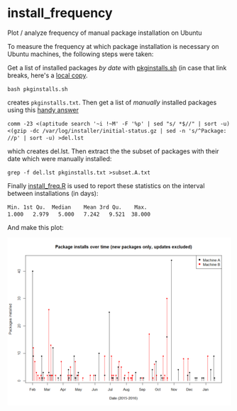 # install_frequency
Plot / analyze frequency of manual package installation on Ubuntu

To measure the frequency at which package installation is necessary on Ubuntu machines, the following steps were taken:

Get a list of installed packages *by date* with [pkginstalls.sh](https://help.ubuntu.com/community/ListInstalledPackagesByDate) 
(in case that link breaks, here's a [local copy](./pkginstalls.sh).

    bash pkginstalls.sh

creates `pkginstalls.txt`.  Then get a list of *manually* installed packages using this 
[handy answer]( http://askubuntu.com/questions/2389/generating-list-of-manually-installed-packages-and-querying-individual-packages)

    comm -23 <(aptitude search '~i !~M' -F '%p' | sed "s/ *$//" | sort -u) <(gzip -dc /var/log/installer/initial-status.gz | sed -n 's/^Package: //p' | sort -u) >del.lst

which creates del.lst. Then extract the the subset of packages with their date which were manually installed:

    grep -f del.lst pkginstalls.txt >subset.A.txt

Finally [install_freq.R](./install_freq.R) is used to report these statistics
on the interval between installations (in days):

    Min. 1st Qu.  Median    Mean 3rd Qu.    Max. 
    1.000   2.979   5.000   7.242   9.521  38.000 

And make this plot:

![Installation frequency](./install_freq.png)

